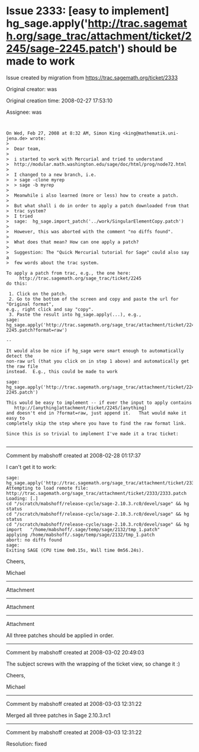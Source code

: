 # Issue 2333: [easy to implement] hg_sage.apply('http://trac.sagemath.org/sage_trac/attachment/ticket/2245/sage-2245.patch') should be made to work

Issue created by migration from https://trac.sagemath.org/ticket/2333

Original creator: was

Original creation time: 2008-02-27 17:53:10

Assignee: was


```


On Wed, Feb 27, 2008 at 8:32 AM, Simon King <king@mathematik.uni-jena.de> wrote:
> 
>  Dear team,
>  
>  i started to work with Mercurial and tried to understand
>  http://modular.math.washington.edu/sage/doc/html/prog/node72.html
>  
>  I changed to a new branch, i.e.
>  > sage -clone myrep
>  > sage -b myrep
>  
>  Meanwhile i also learned (more or less) how to create a patch.
>  
>  But what shall i do in order to apply a patch downloaded from that
>  trac system?
>  I tried
>  sage:  hg_sage.import_patch('../work/SingularElementCopy.patch')
>  
>  However, this was aborted with the comment "no diffs found".
>  
>  What does that mean? How can one apply a patch?
>  
>  Suggestion: The "Quick Mercurial tutorial for Sage" could also say a
>  few words about the trac system.

To apply a patch from trac, e.g., the one here:
     http://trac.sagemath.org/sage_trac/ticket/2245
do this:

 1. Click on the patch.
 2. Go to the bottom of the screen and copy and paste the url for "Original format",
e.g., right click and say "copy".
 3. Paste the result into hg_sage.apply(...), e.g.,
sage: hg_sage.apply('http://trac.sagemath.org/sage_trac/attachment/ticket/2245/sage-2245.patch?format=raw')

--

It would also be nice if hg_sage were smart enough to automatically detect the
non-raw url (that you click on in step 1 above) and automatically get the raw file
instead.  E.g., this could be made to work

sage: hg_sage.apply('http://trac.sagemath.org/sage_trac/attachment/ticket/2245/sage-2245.patch')

This would be easy to implement -- if ever the input to apply contains
   http://[anything]attachment/ticket/2245/[anything]
and doesn't end in ?format=raw, just append it.   That would make it easy to 
completely skip the step where you have to find the raw format link.

Since this is so trivial to implement I've made it a trac ticket:
  

```



---

Comment by mabshoff created at 2008-02-28 01:17:37

I can't get it to work:

```
sage: hg_sage.apply('http://trac.sagemath.org/sage_trac/attachment/ticket/2333/2333.patch')
Attempting to load remote file: http://trac.sagemath.org/sage_trac/attachment/ticket/2333/2333.patch
Loading: [.]
cd "/scratch/mabshoff/release-cycle/sage-2.10.3.rc0/devel/sage" && hg status
cd "/scratch/mabshoff/release-cycle/sage-2.10.3.rc0/devel/sage" && hg status
cd "/scratch/mabshoff/release-cycle/sage-2.10.3.rc0/devel/sage" && hg import   "/home/mabshoff/.sage/temp/sage/2132/tmp_1.patch"
applying /home/mabshoff/.sage/temp/sage/2132/tmp_1.patch
abort: no diffs found
sage:
Exiting SAGE (CPU time 0m0.15s, Wall time 0m56.24s).
```


Cheers,

Michael


---

Attachment


---

Attachment


---

Attachment

All three patches should be applied in order.


---

Comment by mabshoff created at 2008-03-02 20:49:03

The subject screws with the wrapping of the ticket view, so change it :)

Cheers,

Michael


---

Comment by mabshoff created at 2008-03-03 12:31:22

Merged all three patches in Sage 2.10.3.rc1


---

Comment by mabshoff created at 2008-03-03 12:31:22

Resolution: fixed
